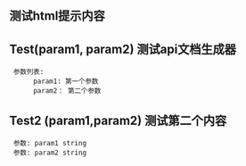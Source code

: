 ## 测试html提示内容
## Test(param1, param2)  测试api文档生成器
```
 参数列表:
      param1: 第一个参数
      param2： 第二个参数
```

## Test2 (param1,param2)  测试第二个内容
```
 参数: param1 string
 参数: param2 string
```

